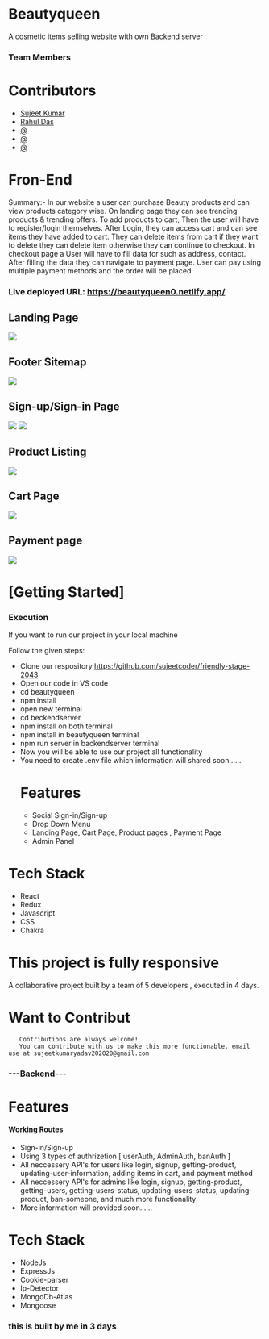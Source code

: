 # Beautyqueen
A cosmetic items selling website with own Backend server

### Team Members
<h1>Contributors</h1>
    <ul>
        <li><a href="https://github.com/sujeetcoder">Sujeet Kumar</a></li>
        <li><a href="https://github.com/Rahulzhp">Rahul Das</a></li>
        <li><a href="#">@</a></li>
        <li><a href="#">@</a></li>
        <li><a href="#">@</a></li>
    </ul>

<h1>Fron-End</h1>
Summary:- In our website a user can purchase Beauty products and can view products category wise. On landing page they can see trending products & trending offers. To add products to cart, Then the user will have to register/login themselves. After Login, they can access cart and can see items they have added to cart. They can delete items from cart if they want to delete they can delete item otherwise they can continue to checkout. In checkout page a User will have to fill data for such as address, contact. After filling the data they can navigate to payment page. User can pay using multiple payment methods and the order will be placed.

### Live deployed URL: https://beautyqueen0.netlify.app/

 <h2>Landing Page</h2>
    <img src="#" />
    <h2>Footer Sitemap</h2>
     <img src="#" />
  <h2>Sign-up/Sign-in Page</h2>
    <img src="#" />
    <img src="#" />
       <h2>Product Listing</h2>
    <img src="#" />
        <h2>Cart Page</h2>
    <img src="#" />
      <h2>Payment page</h2>
    <img src="#" />
    <h1>[Getting Started]</h1>
    <h3>Execution</h3>
    <p>If you want to run our project in your local machine</p>
    <p>Follow the given steps:</p>
    <ul>
        <li>Clone our respository <a href="https://github.com/sujeetcoder/friendly-stage-2043">https://github.com/sujeetcoder/friendly-stage-2043</a></li>
        <li>Open our code in VS code</li>
        <li>cd beautyqueen</li>
        <li>npm install</li>
        <li>open new terminal</li>
        <li>cd beckendserver</li>
        <li>npm install on both terminal</li>
        <li>npm install in beautyqueen terminal</li>
        <li>npm run server in backendserver terminal</li>
        <li>Now you will be able to use our project all functionality</li>
        <li>You need to create .env file which information will shared soon......</li>
 <h1>Features</h1>
<ul>
 <li>Social Sign-in/Sign-up</li>
 <li> Drop Down Menu</li>
 <li>Landing Page, Cart Page, Product pages , Payment Page</li>
 <li>Admin Panel</li>
 </ul>
    </ul>
        <h1>Tech Stack</h1>
    <ul>
        <li>React</li>
        <li>Redux</li>
        <li>Javascript</li>
        <li>CSS</li>
        <li>Chakra</li>
    
        
</ul>
    
   <h1>This project is fully responsive</h1> 
 
 
 A collaborative project built by a team of 5 developers , executed in 4 days.
    
    
 #   Want to Contribut
       Contributions are always welcome! 
       You can contribute with us to make this more functionable. email use at sujeetkumaryadav202020@gmail.com 
    

### ---Backend---

 <h1>Features</h1>
 <h4>Working Routes </h4>
<ul>
 <li>Sign-in/Sign-up</li>
 <li>Using 3 types of authrizetion [ userAuth, AdminAuth, banAuth ] </li>
 <li>All neccessery API's for users like login, signup, getting-product, updating-user-information, adding items in cart, and payment method</li>
 <li>All neccessery API's for admins like login, signup, getting-product, getting-users, getting-users-status, updating-users-status, updating-product, ban-someone, and much more functionality </li>
 <li>More information will provided soon......</li>
 </ul>
    </ul>
        <h1>Tech Stack</h1>
    <ul>
        <li>NodeJs</li>
        <li>ExpressJs</li>
        <li>Cookie-parser</li>
        <li>Ip-Detector</li>
        <li>MongoDb-Atlas</li>
        <li>Mongoose</li>
    
        
</ul>


<h3> this is built by me in 3 days </h3>
